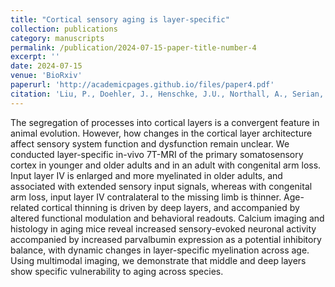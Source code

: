 ```yaml
---
title: "Cortical sensory aging is layer-specific"
collection: publications
category: manuscripts
permalink: /publication/2024-07-15-paper-title-number-4
excerpt: ''
date: 2024-07-15
venue: 'BioRxiv'
paperurl: 'http://academicpages.github.io/files/paper4.pdf'
citation: 'Liu, P., Doehler, J., Henschke, J.U., Northall, A., Serian, A., Loaiza-Carvajal, L.C., Budinger, E., Schwarzkopf, D. S., Speck, O., Pakan, J. M.P., and Kuehn, E. (2023). Cortical sensory aging is layer-specific. (p. 2023.12.01.567841). bioRxiv.'
---
```


The segregation of processes into cortical layers is a convergent feature in animal evolution. However, how changes in the cortical layer architecture affect sensory system function and dysfunction remain unclear. We conducted layer-specific in-vivo 7T-MRI of the primary somatosensory cortex in younger and older adults and in an adult with congenital arm loss. Input layer IV is enlarged and more myelinated in older adults, and associated with extended sensory input signals, whereas with congenital arm loss, input layer IV contralateral to the missing limb is thinner. Age-related cortical thinning is driven by deep layers, and accompanied by altered functional modulation and behavioral readouts. Calcium imaging and histology in aging mice reveal increased sensory-evoked neuronal activity accompanied by increased parvalbumin expression as a potential inhibitory balance, with dynamic changes in layer-specific myelination across age. Using multimodal imaging, we demonstrate that middle and deep layers show specific vulnerability to aging across species.
